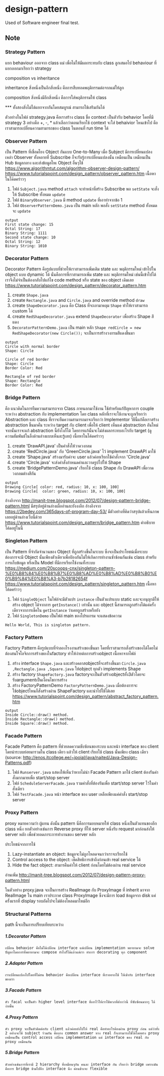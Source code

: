 # design-pattern
Used of Software engineer final test.

## Note

### Strategy Pattern

แยก behaviour ออกจาก class แม่
เพื่อไม่ให้มีผลกระทบกับ class ลูกเสมอไป	
behaviour ที่แยกออกมาเรียกว่า strategy

composition vs inheritance

inheritance สิ่งหนึ่งเป็นอีกสิ่งหนึ่ง คือการสืบทอดพฤติกรรมต่อจากแม่ให้ลูก

composition สิ่งหนึ่งมีอีกสิ่งหนึ่ง คือการใส่พฤติกรรมให้ class
 
*** ทั้งสองสิ่งไม่ได้แยกจากกันโดยสมบูรณ์ สามารถใช้เสริมกันได้

ตัวอย่างในไฟล์ strategy.java คือเราสร้าง class ชื่อ context เป็นตัวรับ behavior
โดยที่มี strategy 3 อย่างคือ +, -, *
แล้วเลือกว่าตอนเรียกใช้ context จะใส่ behaivior ไหนเข้าไป คือเราสามารถเปลี่ยนความสามารถของ class ในตอนที่ run time ได้

### Observer Pattern
เป็น Pattern ที่เชื่อมโยง Object กันแบบ One-to-Many เมื่อ​ Subject มีการเปลี่ยนแปลง เหล่า Observer ทั้งหลายที่ Subscribe ก็จะรับรู้การเปลี่ยนแปลงนั้น เหมือนเป็น เหมือนเป็น Hub ข้อมูลกลาง และส่งข้อมูลใหเ Object อื่นๆใช้
https://www.algorithmtut.com/algorithm-observer-design-pattern/
https://www.tutorialspoint.com/design_pattern/observer_pattern.htm
เนื้อหาในโค๊ดคร่าวๆ
1. ไฟล์ `Subject.java` method `attach` จะทำหน้าที่สร้าง Subscribe พอ `setState` จะสั่งให้ Subscribe ทั้งหมด `update`
2. ไฟล์ `BinaryObserver.java` มี method `update` ที่เอาทำจากข้อ 1
3. ไฟล์ `ObserverPatternDemo.java` เป็น main หลัก พอสั่ง `setState` method ทั้งหมดจะ `update`
```
output
First state change: 15
Octal String: 17
Binary String: 1111
Second state change: 10
Octal String: 12
Binary String: 1010
```


### Decorator Pattern
Decorator Pattern คือรูปแบบที่ช่วยให้เราสามารถเพิ่มเติม state และ พฤติกรรมใหม่ เข้าไปใน object แบบ dynamic ได้ นั่นคือการที่เราสามารถเพิ่ม state และ พฤติกรรมใหม่ เช่นนี้เข้าไปได้ เราจึงไม่จำเป็นต้องกลับไปแก้ไข code method หรือ state ของ object เดิมเลย
https://www.tutorialspoint.com/design_pattern/decorator_pattern.htm
1. create `Shape.java`
2. create `Rectangle.java` and `Circle.java` and override method `draw`
3. create `ShapeDecorator.java` คือ Class ที่จะเอามาคลุม `Shape` ทำให้เราสามารถ custom ได้
4. create `RedShapeDecorator.java` extend `ShapeDecorator` เพื่อสร้าง Shape สีแดง
5. `DecoratorPatternDemo.java` เป็น main หลัก `Shape redCircle = new RedShapeDecorator(new Circle());` จะเป็นการสร้างวงกรมสีแดงขึ้นมา

```
output
Circle with normal border
Shape: Circle

Circle of red border
Shape: Circle
Border Color: Red

Rectangle of red border
Shape: Rectangle
Border Color: Red
```


### Bridge Pattern
คือ แนวคิดในการยืมความสามารถจาก Class ภายนอกมาใช้งาน ใช้สำหรับแก้ปัญหาการ couple ระหว่าง abstraction กับ implementation โดย class หลักที่เราจะใช้งานจะถูกเรียกว่า Abstraction และ class ที่เราจะยืมความสามารถมาจะเรียกว่า Implementor วิธีนี้แก้คือเราสร้าง abstraction ขึ้นมาคั่น ระหว่าง target กับ client เพื่อให้ client เห็นแค่ abstraction อันใหม่ จากนั้นเราจะแก้ abstraction นี้ยังไงก็ได้ โดยการแก้นั้นจะไม่ส่งผลกระทบอะไรกับ target (ดูความสัมพันธ์ในลิ้งด้านล่างแบบเห็นละรู้เลย)
เนื้อหาในโค้ดคร่าวๆ
1. create 'DrawAPI.java' เป็นคำสั่งให้วาดวงกลม
2. create 'RedCircle.java' กับ 'GreenCircle.java' ไว้ implement DrawAPI มาใช้
3. create 'Shape.java' สร้างมารับค่าจะ user แล้วค่อยเรียกใช้คำสั่งจาก 'Circle.java'
4. create 'Circle.java' จะส่งคำสั่งกำหนดค่าและวาดรูปไปให้ Shape
5. create 'BridgePatternDemo.java' เรียกใช้ class Shape กับ DrawAPI เพื่อวาดวงกลมต่างสีกัน

```
output
Drawing Circle[ color: red, radius: 10, x: 100, 100]
Drawing Circle[  color: green, radius: 10, x: 100, 100]
```

อ้างอิงจาก http://manit-tree.blogspot.com/2012/07/design-pattern-bridge-pattern.html มีสรุปอยู่ด้านล่างเผื่ออ่านละยังงงอีก
อ้างอิงจาก https://2bedev.com/365days-of-program-day-53/ มีตัวอย่างที่คิดว่าสรุปแล้วเห็นภาพเลยอยู่ด้านล่างเว็บนี้ด้วย
https://www.tutorialspoint.com/design_pattern/bridge_pattern.htm คำอธิบายโค้ดอยู่ในนี้


### Singleton Pattern
เป็น Pattern ที่จำกัดจำนวนของ Object ที่ถูกสร้างขึ้นในระบบ ซึ่งจะเป็นประโยชน์เมื่อระบบต้องการจะมี Object นั้นเพียงตัวเดียวเพื่อป้องกันไม่ให้เกิดการทำงานซ้ำซ้อนกันเช่น class สำหรับการเก็บข้อมูล หรือเป็น Model ที่มีการเรียกใช้งานทั้งระบบ
https://medium.com/20scoops-cnx/singleton-pattern-%E0%B8%84%E0%B8%B7%E0%B8%AD%E0%B8%AD%E0%B8%B0%E0%B9%84%E0%B8%A3-b7b28182654f
https://www.tutorialspoint.com/design_pattern/singleton_pattern.htm
เนื้อหาโค้ดคร่าวๆ
1. ไฟล์ `SingleObject` ในไฟล์จะมีตัวแปร `instance` เป็นตัวแปรแบบ static และจะอนุญาติให้สร้าง object ได้จากการ `getInstance()` เท่านั้น และ object นี้สามารถถูกสร้างได้แค่ครั้งเดียวจากการเช็คใน `getInstance` ว่าเคยถูกสร้างหรือยัง
2. ไฟล์ `SingletonDemo` เป็นไฟล์ main ของโปรแกรม จะแสดงข้อความ
```
Hello World, This is singleton pattern.
```

### Factory Pattern
Factory Pattern คือรูปแบบที่จำลองโรงงานสร้างของขึ้นมา โดยที่เราสามารถสั่งสร้างของได้โดยไม่ต้องสนใจโลจิกการสร้างของในfactory ทำให้ง่ายต่อการสร้างobject
เนื้อหาจากไฟล์
1. สร้าง interface `Shape.java` และสร้างคลาสobjectที่จะสร้างขึ้นมา `Circle.java ,Rectangle.java ,Square.java` ให้object ทุกตัว implements Shape
2. สร้าง factory `ShapeFactory.java` factoryจะเป็นตัวสร้างobjectทั้ง3ตัวโดยจะรับargumentเป็นเงื่อนไขการสร้าง
3. สร้าง FactoryPatternDemo `FactoryPatternDemo.java` เมื่อต้องการจะใช้objectไหนก็สั่งสร้างผ่าน ShapeFactory และนำไปใช้ได้เลย
https://www.tutorialspoint.com/design_pattern/abstract_factory_pattern.htm
```
output
Inside Circle::draw() method.
Inside Rectangle::draw() method.
Inside Square::draw() method.
```

### Facade Pattern
Facade Pattern คือ pattern ที่ช่วยลดความซับซ้อนของระบบ และหน้า interface ของ client โดยนำระบบย่อยมารวมใน class เดียว แล้วให้ client เรียกใช้ class นั้นเพียง class เดียว (source: http://enos.itcollege.ee/~jpoial/java/naited/Java-Design-Patterns.pdf)

1. ไฟล์ `Runserver.java` แสดงให้เห็นว่่าหากไม่นำ Facade Pattern มาใช้ client ต้องรันคำสั่งมากมายเพื่อ start/stop server
2. ไฟล์ `ScheduleServerFacade.java` รวมคำสั่งที่ต้องรันเพื่อ start/stop server ไว้ในคำสั่งเดียว
3. ไฟล์ `TestFacade.java` หน้า interface ของ user เหลือเพียงแค่คำสั่ง start/stop server

### Proxy Pattern
proxy หมายความว่า ผู้แทน ดังนั้น pattern นี่คือการมอบหมายให้ class หนึ่งเป็นตัวแทนของอีก class หนึ่ง
ยกตัวอย่างเช่นการ Reverse proxy ที่ให้ server หนึ่งรับ request มาก่อนส่งให้ server หลัก
เพื่อช่วยลดภาระการทำงานของ server หลัก

ประโยชน์จากการใช้
1. Lazy-instantiate an object: ข้อมูลจะไม่ถูกโหลดจนกว่าเราจะเรียกใช้
2. Control access to the object: เช็คสิทธิการเข้าถึงก่อนเข้า real service ได้
3. Hide the fact object: สามารคืนค่าให้ client ก่อนโดยไม่ต้องผ่าน real service

อ่านเพิ่ม http://manit-tree.blogspot.com/2012/07/design-pattern-proxy-pattern.html

ในตัวอย่าง proxy.java จะเป็นการสร้าง RealImage กับ ProxyImage ที่ inherit มาจาก RealImage
ใน main เราประกาศ class ProxyImage ซึ่งจะมีการ load ข้อมูลจาก disk แค่ครั้งแรกที่ display
รอบถัดไปจะไม่ต้องโหลดมาใหม่อีก


### Structural Patterns
path นี้จะเป็นการเปรียบเทียบระหว่าง
##### 1.Decorator Pattern
    เปลี่ยน behavior คือไม่ได้เปลี่ยน interface แต่เปลี่ยน implementation พยายามจะ solve ปัญหาโดยการที่พยายามจะ compose ยังไงก็ได้แล้วแต่เรา ทำการ decorating ทุก component 
##### 2.Adapter Pattern
    เราเปลี่ยนแปลงไปโดยที่ไม่สน behavior คือเปลี่ยน interface ที่เราอยากใช้ ให้เข้ากับ interface ของเรา
##### 3.Facade Pattern
    ตัว facal จะเป็นตัว higher level interface ที่เอาไว้ให้เราใช้พวกที่ต่ำกว่านี้ ที่ซับซ้อนมากๆ ได้ง่ายขึ้น 
##### 4.Proxy Pattern
    ตัว proxy จะเป็นตัวติดต่อกับ client แล้วค่อยส่งไปให้ real คือทำอะไรต้องผ่าน proxy ก่อน แต่ว่าทั้ง 2 อย่่างจะใช้ subject ร่วมกัน คือบาง common answer ทาง real ก็จะสามารถใช้ได้โดยตรง proxy เหมือนเป็น control access เปลี่ยน implementation แต่ interface ของ real กับ proxy เหมือนกัน
##### 5.Bridge Pattern
    ตัวอย่างเช่นการที่เรามี 2 hierarchy ที่เหมือนๆกัน คนละ interface กัน เรียกว่า bridge เพราะมันคือการ bridge ข้ามไปอีก interface นึง ค่อนข้างจะ flexible

